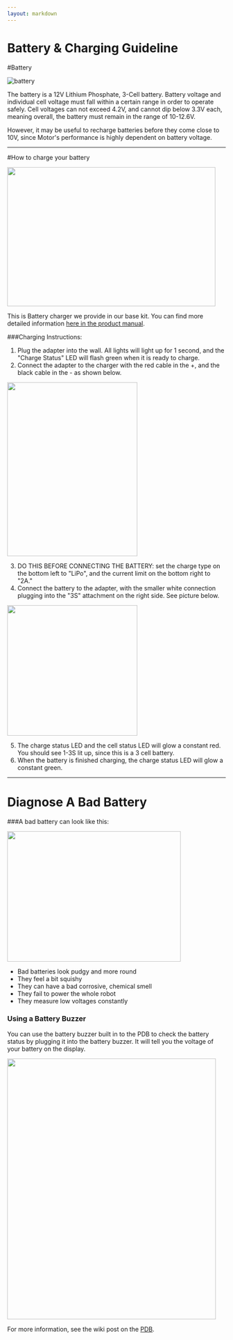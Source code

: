 ```yaml
---
layout: markdown
---
```


Battery & Charging Guideline
============

#Battery

![battery](https://hobbyking.com/media/catalog/product/cache/1/image/565x414/9df78eab33525d08d6e5fb8d27136e95/legacy/catalog/t2200-2-20.jpg)

The battery is a 12V Lithium Phosphate, 3-Cell battery. Battery voltage and individual cell voltage must fall within a certain range in order to operate safely. Cell voltages can not exceed 4.2V, and cannot dip below 3.3V each, meaning overall, the battery must remain in the range of 10-12.6V.  

However, it may be useful to recharge batteries before they come close to 10V, since Motor's performance is highly dependent on battery voltage.

---

#How to charge your battery

<img src="/uploads/default/original/1X/0c9d7c7d89fb4c63f42bf04e8be7710933513c7c.jpg" width="480" height="320">

This is Battery charger we provide in our base kit. You can find more detailed information [here in the product manual](http://www.skyrc.com/index.php?route=product/product/download&download_id=64).

###Charging Instructions:

1. Plug the adapter into the wall. All lights will light up for 1 second, and the "Charge Status" LED will flash green when it is ready to charge.
2. Connect the adapter to the charger with the red cable in the +, and the black cable in the - as shown below.

<img src="/uploads/default/original/1X/cec2a01d3151dd797adea8771469d0a0d9b0c1d5.jpg" width="300" height="400">

3. DO THIS BEFORE CONNECTING THE BATTERY: set the charge type on the bottom left to "LiPo", and the current limit on the bottom right to "2A."
4. Connect the battery to the adapter, with the smaller white connection plugging into the "3S" attachment on the right side. See picture below.

<img src="/uploads/default/original/1X/4f78b6aa632299148b96e18c8d6cf3f044ecfdda.jpg" width="300" height="300">

5. The charge status LED and the cell status LED will glow a constant red. You should see 1-3S lit up, since this is a 3 cell battery. 
6. When the battery is finished charging, the charge status LED will glow a constant green.

---

# Diagnose A Bad Battery

###A bad battery can look like this:

<img src="/uploads/default/original/1X/c5097285aeb252f575d8963a528717631a502d9f.jpg" width="400" height="300">

* Bad batteries look pudgy and more round
* They feel a bit squishy
* They can have a bad corrosive, chemical smell
* They fail to power the whole robot
* They measure low voltages constantly

### Using a Battery Buzzer
You can use the battery buzzer built in to the PDB to check the battery status by plugging it into the battery buzzer. It will tell you the voltage of your battery on the display.

<img src="/uploads/default/original/1X/86074dbe0968d2f7117fd0c86969379a154c31a7.jpg" width="481" height="600">

For more information, see the wiki post on the [PDB](https://forum.pierobotics.org/t/power-distribution-board-pdb/272).
